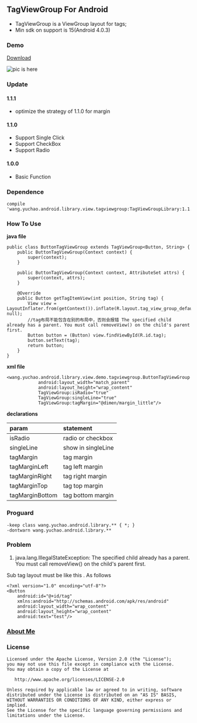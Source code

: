 ## TagViewGroup For Android

- TagViewGroup is a ViewGroup layout for tags;
- Min sdk on support is 15(Android 4.0.3)

### Demo

[Download](https://codeload.github.com/yuchao-wang/TagViewGroup/zip/master)

![pic is here](https://github.com/yuchao-wang/TagViewGroup/blob/master/image/screenshot.png)

### Update

#### 1.1.1 

- optimize the strategy of 1.1.0 for margin 

#### 1.1.0

- Support Single Click
- Support CheckBox 
- Support Radio

#### 1.0.0

- Basic Function

### Dependence 

```
compile 'wang.yuchao.android.library.view.tagviewgroup:TagViewGroupLibrary:1.1.1'
```

### How To Use

**java file** 

```
public class ButtonTagViewGroup extends TagViewGroup<Button, String> {
    public ButtonTagViewGroup(Context context) {
        super(context);
    }
    
    public ButtonTagViewGroup(Context context, AttributeSet attrs) {
        super(context, attrs);
    }

    @Override
    public Button getTagItemView(int position, String tag) {
        View view = LayoutInflater.from(getContext()).inflate(R.layout.tag_view_group_default_button, null);
        //tag布局不能包含在别的布局中，否则会报错 The specified child already has a parent. You must call removeView() on the child's parent first.
        Button button = (Button) view.findViewById(R.id.tag);
        button.setText(tag);
        return button;
    }
}
```

**xml file**

```
<wang.yuchao.android.library.view.demo.tagviewgroup.ButtonTagViewGroup
            android:layout_width="match_parent"
            android:layout_height="wrap_content"
            TagViewGroup:isRadio="true"
            TagViewGroup:singleLine="true"
            TagViewGroup:tagMargin="@dimen/margin_little"/>
```

**declarations**

|param|statement|
|:---|:---|
|isRadio|radio or checkbox|
|singleLine|show in singleLine|
|tagMargin|tag margin|
|tagMarginLeft|tag left margin|
|tagMarginRight|tag right margin|
|tagMarginTop|tag top margin|
|tagMarginBottom|tag bottom margin|

### Proguard

```
-keep class wang.yuchao.android.library.** { *; }
-dontwarn wang.yuchao.android.library.**
```

### Problem

1. java.lang.IllegalStateException: The specified child already has a parent. You must call removeView() on the child's parent first.

Sub tag layout must be like this . As follows

```
<?xml version="1.0" encoding="utf-8"?>
<Button
    android:id="@+id/tag"
    xmlns:android="http://schemas.android.com/apk/res/android"
    android:layout_width="wrap_content"
    android:layout_height="wrap_content"
    android:text="test"/>
```

### [About Me](http://yuchao.wang)


### License

```
Licensed under the Apache License, Version 2.0 (the "License");
you may not use this file except in compliance with the License.
You may obtain a copy of the License at

   http://www.apache.org/licenses/LICENSE-2.0

Unless required by applicable law or agreed to in writing, software
distributed under the License is distributed on an "AS IS" BASIS,
WITHOUT WARRANTIES OR CONDITIONS OF ANY KIND, either express or implied.
See the License for the specific language governing permissions and
limitations under the License.
```